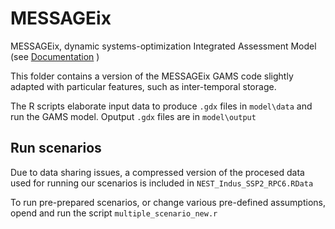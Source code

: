 # MESSAGEix

MESSAGEix, dynamic systems-optimization Integrated Assessment Model (see [Documentation](https://messageix.iiasa.ac.at/) )

This folder contains a version of the MESSAGEix GAMS code slightly adapted with particular features, such as inter-temporal storage.

The R scripts elaborate input data to produce `.gdx` files in `model\data` and run the GAMS model.
Oputput `.gdx` files are in `model\output`

## Run scenarios
Due to data sharing issues, a compressed version of the procesed data used for running our scenarios is included in `NEST_Indus_SSP2_RPC6.RData`

To run pre-prepared scenarios, or change various pre-defined assumptions, opend and run the script `multiple_scenario_new.r`
